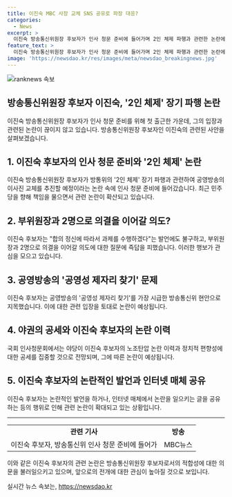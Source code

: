 ```yaml
---
title: 이진숙 MBC 사장 교체 SNS 공유로 파장 대응?
categories:
  - News
excerpt: >
  이진숙 방송통신위원장 후보자가 인사 청문 준비에 들어가며 2인 체제 파행과 관련한 논란에 대해 책임을 돌리고, 공영방송 이사진 교체를 강행할 것이라는 전망이 나왔습니다. 민주당과 야당의 갈등 속에서 방통위 출범이 지연되고 있는 상황에서의 후보자의 입장과 과제에 대한 의향이 적나라하게 드러났습니다. 그러나 후보자의 과거 노조탄압 논란과 정치적 편향성 등에 대한 야당의 공세가 예상됩니다. 또한, 국민의 힘이나 5.18 기념 재단 등이 후보자에게 지명 철회를 촉구하고 있습니다. 
feature_text: >
  이진숙 방송통신위원장 후보자가 인사 청문 준비에 들어가며 2인 체제 파행과 관련한 논란에 대해 책임을 돌리고, 공영방송 이사진 교체를 강행할 것이라는 전망이 나왔습니다. 민주당과 야당의 갈등 속에서 방통위 출범이 지연되고 있는 상황에서의 후보자의 입장과 과제에 대한 의향이 적나라하게 드러났습니다. 그러나 후보자의 과거 노조탄압 논란과 정치적 편향성 등에 대한 야당의 공세가 예상됩니다. 또한, 국민의 힘이나 5.18 기념 재단 등이 후보자에게 지명 철회를 촉구하고 있습니다. 
image: 'https://newsdao.kr/res/images/meta/newsdao_breakingnews.jpg'
---
```


<p><img src="https://newsdao.kr/res/images/meta/newsdao_breakingnews.jpg" alt="ranknews 속보" /></p>

<h2>방송통신위원장 후보자 이진숙, '2인 체제' 장기 파행 논란</h2>

<p data-ke-size="size16">이진숙 방송통신위원장 후보자가 인사 청문 준비를 위해 첫 출근한 가운데, 그의 입장과 관련된 논란이 끊이지 않고 있습니다. 방송통신위원장 후보자인 이진숙의 관련된 사안을 살펴보겠습니다.</p>

<h2 data-ke-size="size26">1. 이진숙 후보자의 인사 청문 준비와 '2인 체제' 논란</h2>

<p data-ke-size="size16">이진숙 방송통신위원장 후보자가 방통위의 '2인 체제' 장기 파행과 관련하여 공영방송의 이사진 교체를 추진할 예정이라는 논란 속에 인사 청문 준비에 들어갔습니다. 최근 민주당을 향해 책임을 물으면서 관련 논란이 확산되고 있습니다.</p>

<h2 data-ke-size="size26">2. 부위원장과 2명으로 의결을 이어갈 의도?</h2>

<p data-ke-size="size16">이진숙 후보자는 "합의 정신에 따라서 과제를 수행하겠다"는 발언에도 불구하고, 부위원장과 2명으로 의결을 이어갈 의도에 대한 질문에 즉답을 피했습니다. 이러한 행보가 관심을 모으고 있습니다.</p>

<h2 data-ke-size="size26">3. 공영방송의 '공영성 제자리 찾기' 문제</h2>

<p data-ke-size="size16">이진숙 후보자는 공영방송의 '공영성 제자리 찾기'를 가장 시급한 방송통신위 현안으로 지목했습니다. 이에 대한 관련 입장을 토대로 논란이 예상됩니다.</p>

<h2 data-ke-size="size26">4. 야권의 공세와 이진숙 후보자의 논란 이력</h2>

<p data-ke-size="size16">국회 인사청문회에서는 야당이 이진숙 후보자의 노조탄압 논란 이력과 정치적 편향성에 대한 공세를 집중할 것으로 전망되며, 그에 따른 논란이 예상됩니다.</p>

<h2 data-ke-size="size26">5. 이진숙 후보자의 논란적인 발언과 인터넷 매체 공유</h2>

<p data-ke-size="size16">이진숙 후보자는 논란적인 발언을 하거나, 인터넷 매체에서 논란을 일으키는 글을 공유하는 등의 행위로 인해 관련 논란이 확대되고 있는 상황입니다.</p>

<hr>

<table>
  <tbody>
    <tr>
      <td style="text-align: center; height: 17px;"><b>관련 기사</b></td>
      <td style="text-align: center; height: 17px;"><b>방송</b></td>
    </tr>
    <tr>
      <td style="text-align: center;">이진숙 후보자, 방송통신위 인사 청문 준비에 들어가</td>
      <td style="text-align: center;">MBC뉴스</td>
    </tr>
  </tbody>
</table>

<p data-ke-size="size16">이와 같은 이진숙 후보자의 관련 논란은 방송통신위원장 후보자로서의 적합성에 대한 의문을 불러일으키고 있으며, 앞으로의 전개에 대한 관심이 높아질 것으로 보입니다.</p>
실시간 뉴스 속보는, <a href="https://newsdao.kr" rel="dofollow">https://newsdao.kr</a>


